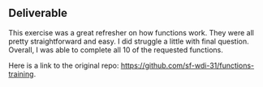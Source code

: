 ## Deliverable

This exercise was a great refresher on how functions work. They were all pretty straightforward and easy. I did struggle a little with final question. Overall, I was able to complete all 10 of the requested functions.

Here is a link to the original repo: https://github.com/sf-wdi-31/functions-training.
